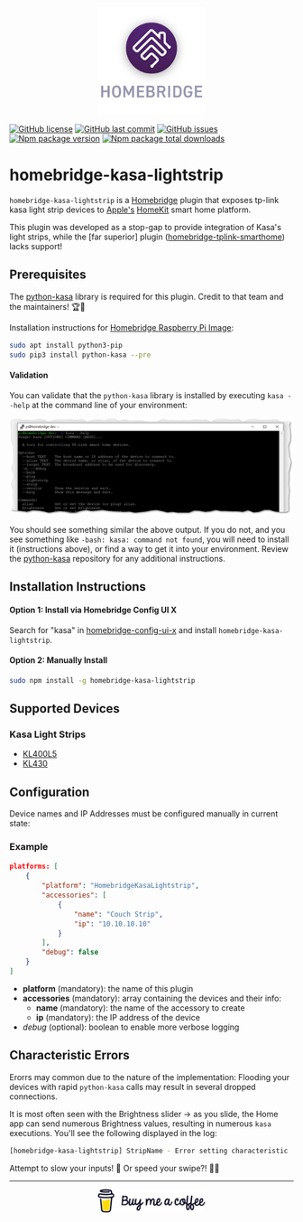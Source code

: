 <p align="center">
    <a href="https://homebridge.io/"><img src="https://github.com/homebridge/branding/raw/master/logos/homebridge-wordmark-logo-vertical.png" width="190"/></a>
</p>

[![GitHub license](https://badgen.net/github/license/steveredden/homebridge-kasa-lightstrip)](https://github.com/steveredden/homebridge-kasa-lightstrip/blob/main/LICENSE)
[![GitHub last commit](https://img.shields.io/github/last-commit/steveredden/homebridge-kasa-lightstrip.svg?style=flat-square)](https://github.com/steveredden/homebridge-kasa-lightstrip)
[![GitHub issues](https://img.shields.io/github/issues/steveredden/homebridge-kasa-lightstrip.svg)](https://GitHub.com/steveredden/homebridge-kasa-lightstrip/issues/)
[![Npm package version](https://badgen.net/npm/v/homebridge-kasa-lightstrip)](https://npmjs.com/package/homebridge-kasa-lightstrip)
[![Npm package total downloads](https://badgen.net/npm/dt/homebridge-kasa-lightstrip)](https://www.npmjs.com/package/homebridge-kasa-lightstrip)

# homebridge-kasa-lightstrip

`homebridge-kasa-lightstrip` is a [Homebridge](https://homebridge.io) plugin that exposes tp-link kasa light strip devices to [Apple's](https://www.apple.com) [HomeKit](https://www.apple.com/ios/home) smart home platform.

This plugin was developed as a stop-gap to provide integration of Kasa's light strips, while the [far superior] plugin ([homebridge-tplink-smarthome](https://github.com/plasticrake/homebridge-tplink-smarthome#readme)) lacks support!

## Prerequisites

The [python-kasa](https://github.com/python-kasa/python-kasa) library is required for this plugin.  Credit to that team and the maintainers! :trophy::clap:

Installation instructions for [Homebridge Raspberry Pi Image](https://github.com/homebridge/homebridge-raspbian-image/wiki/Getting-Started):

```sh
sudo apt install python3-pip
sudo pip3 install python-kasa --pre
```

#### Validation

You can validate that the `python-kasa` library is installed by executing `kasa --help` at the command line of your environment:

![kasa --help output](img/validatePython-kasa.png)

You should see something similar the above output.  If you do not, and you see something like `-bash: kasa: command not found`, you will need to install it (instructions above), or find a way to get it into your environment.  Review the [python-kasa](https://github.com/python-kasa/python-kasa#readme) repository for any additional instructions.

## Installation Instructions

#### Option 1: Install via Homebridge Config UI X

Search for "kasa" in [homebridge-config-ui-x](https://github.com/oznu/homebridge-config-ui-x) and install `homebridge-kasa-lightstrip`.

#### Option 2: Manually Install

```sh
sudo npm install -g homebridge-kasa-lightstrip
```

## Supported Devices

### Kasa Light Strips

* [KL400L5](https://www.kasasmart.com/us/products/smart-lighting/product-kl400l5)
* [KL430](https://www.kasasmart.com/us/products/smart-lighting/kasa-smart-led-light-strip-kl430)

## Configuration

Device names and IP Addresses must be configured manually in current state:

### Example

```json
platforms: [
    {
        "platform": "HomebridgeKasaLightstrip",
        "accessories": [
            {
                "name": "Couch Strip",
                "ip": "10.10.10.10"
            }
        ],
        "debug": false
    }
]
```

* **platform** (mandatory): the name of this plugin
* **accessories** (mandatory):  array containing the devices and their info:
  * **name** (mandatory): the name of the accessory to create
  * **ip** (mandatory): the IP address of the device
* *debug* (optional): boolean to enable more verbose logging

## Characteristic Errors

Erorrs may common due to the nature of the implementation:  Flooding your devices with rapid `python-kasa` calls may result in several dropped connections.

It is most often seen with the Brightness slider -> as you slide, the Home app can send numerous Brightness values, resulting in numerous `kasa` executions.  You'll see the following displayed in the log:

```sh
[homebridge-kasa-lightstrip] StripName - Error setting characteristic 'Brightness'
```

Attempt to slow your inputs! :thinking:  Or speed your swipe?! :man_shrugging:
<hr>
<p align="center">
    <a href="https://buymeacoffee.com/steveredden"><img src="img/bmc-new-logo.png" width="190"/></a>
</p>